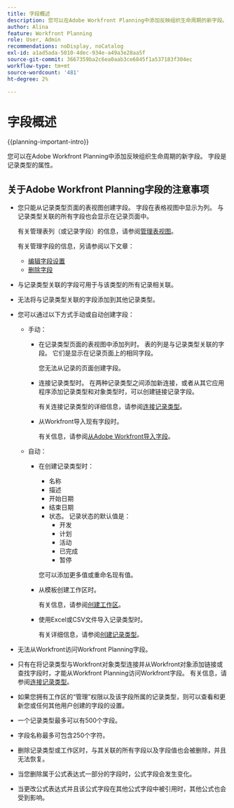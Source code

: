 ```yaml
---
title: 字段概述
description: 您可以在Adobe Workfront Planning中添加反映组织生命周期的新字段。 字段是记录类型的属性。
author: Alina
feature: Workfront Planning
role: User, Admin
recommendations: noDisplay, noCatalog
exl-id: a1ad5ada-5010-4dec-934e-a49a3e28aa5f
source-git-commit: 3667359ba2c6ea0aab3ce6845f1a537183f304ec
workflow-type: tm+mt
source-wordcount: '481'
ht-degree: 2%

---
```



# 字段概述

<!--<span class="preview">The highlighted information on this page refers to functionality not yet generally available. It is available only in the Preview environment for all customers. After the monthly releases to Production, the same features are also available in the Production environment for customers who enabled fast releases. </span>   

<span class="preview">For information about fast releases, see [Enable or disable fast releases for your organization](/help/quicksilver/administration-and-setup/set-up-workfront/configure-system-defaults/enable-fast-release-process.md). </span>-->


{{planning-important-intro}}

您可以在Adobe Workfront Planning中添加反映组织生命周期的新字段。 字段是记录类型的属性。


## 关于Adobe Workfront Planning字段的注意事项

* 您只能从记录类型页面的表视图创建字段。 字段在表格视图中显示为列。 与记录类型关联的所有字段也会显示在记录页面中。

  有关管理表列（或记录字段）的信息，请参阅[管理表视图](/help/quicksilver/planning/views/manage-the-table-view.md)。

  有关管理字段的信息，另请参阅以下文章：

   * [编辑字段设置](/help/quicksilver/planning/fields/edit-fields.md)
   * [删除字段](/help/quicksilver/planning/fields/delete-fields.md)

* 与记录类型关联的字段可用于与该类型的所有记录相关联。<!--will this change and will the fields be available for other record types, too?! Also, the next bullet might need to change too if this one changes -->

* 无法将与记录类型关联的字段添加到其他记录类型。<!-- this will change when they open the Field library tab when creating a field-->

* 您可以通过以下方式手动或自动创建字段：

   * 手动：

      * 在记录类型页面的表视图中添加列时。 表的列是与记录类型关联的字段。 它们是显示在记录页面上的相同字段。

        您无法从记录的页面创建字段。

      * 连接记录类型时。 在两种记录类型之间添加新连接，或者从其它应用程序添加记录类型和对象类型时，可以创建链接记录字段。

        有关连接记录类型的详细信息，请参阅[连接记录类型](/help/quicksilver/planning/architecture/connect-record-types.md)。

      * 从Workfront导入现有字段时。

        有关信息，请参阅[从Adobe Workfront导入字段](/help/quicksilver/planning/fields/import-fields-from-workfront.md)。


   * 自动：

      * 在创建记录类型时：

         * 名称
         * 描述
         * 开始日期
         * 结束日期
         * 状态。 记录状态的默认值是：
            * 开发
            * 计划
            * 活动
            * 已完成
            * 暂停

        您可以添加更多值或重命名现有值。

      * 从模板创建工作区时。

        有关信息，请参阅[创建工作区](/help/quicksilver/planning/architecture/create-workspaces.md)。

      * 使用Excel或CSV文件导入记录类型时。

        有关详细信息，请参阅[创建记录类型](/help/quicksilver/planning/architecture/create-record-types.md)。

* 无法从Workfront访问Workfront Planning字段。

* 只有在将记录类型与Workfront对象类型连接并从Workfront对象添加链接或查找字段时，才能从Workfront Planning访问Workfront字段。 有关信息，请参阅[连接记录类型](/help/quicksilver/planning/architecture/connect-record-types.md)。

* 如果您拥有工作区的“管理”权限以及该字段所属的记录类型，则可以查看和更新您或任何其他用户创建的字段的设置。

* 一个记录类型最多可以有500个字段。

* 字段名称最多可包含250个字符。

* 删除记录类型或工作区时，与其关联的所有字段以及字段值也会被删除，并且无法恢复。<!-- this might change with a possible recycle bin solution?!-->
* 当您删除属于公式表达式一部分的字段时，公式字段会发生变化。
* 当更改公式表达式并且该公式字段在其他公式字段中被引用时，其他公式也会受到影响。
